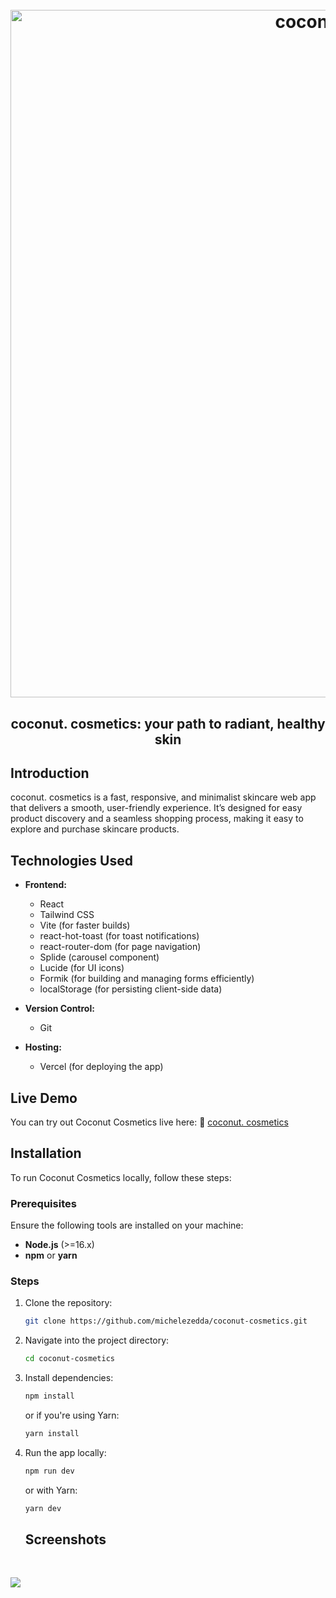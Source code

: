 <h1 align="center">
  <br>
  <img src="https://i.ibb.co/9mxVsDPY/coconut-project.png" alt="coconut. cosmetics" width="1100">
  <br>
</h1>

<h2 align="center">coconut. cosmetics: your path to radiant, healthy skin</h2>

## Introduction
coconut. cosmetics is a fast, responsive, and minimalist skincare web app that delivers a smooth, user-friendly experience. It’s designed for easy product discovery and a seamless shopping process, making it easy to explore and purchase skincare products.

## Technologies Used

- **Frontend:**
  - React
  - Tailwind CSS
  - Vite (for faster builds)
  - react-hot-toast (for toast notifications)
  - react-router-dom (for page navigation)
  - Splide (carousel component)
  - Lucide (for UI icons)
  - Formik (for building and managing forms efficiently)
  - localStorage (for persisting client-side data)
 
- **Version Control:**
  - Git

- **Hosting:**
  - Vercel (for deploying the app)

## Live Demo

You can try out Coconut Cosmetics live here: :link: [coconut. cosmetics](https://coconut-cosmetics.vercel.app/)

## Installation

To run Coconut Cosmetics locally, follow these steps:

### Prerequisites

Ensure the following tools are installed on your machine:

- **Node.js** (>=16.x)
- **npm** or **yarn**

### Steps

1. Clone the repository:

   ```bash
   git clone https://github.com/michelezedda/coconut-cosmetics.git
   
2. Navigate into the project directory:

    ```bash
    cd coconut-cosmetics
    ```

3. Install dependencies:

    ```bash
    npm install
    ```

    or if you're using Yarn:

    ```bash
    yarn install
    ```

4. Run the app locally:

    ```bash
    npm run dev
    ```

    or with Yarn:

    ```bash
    yarn dev
    ```

    ## Screenshots
   <br>
  <img src="https://i.ibb.co/RG6kksxR/screencapture-coconut-cosmetics-vercel-app-2025-08-12-19-31-42.png">
